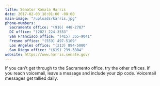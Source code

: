 ```yaml
---
title: Senator Kamala Harris
date: 2017-02-03 18:01:00 -08:00
main-image: "/uploads/karris.jpg"
phone-numbers:
  Sacramento office: "(916) 448-2787"
  DC office: "(202) 224-3553"
  San Francisco office: "(415) 355-9041"
  Fresno office: "(559) 497-5109"
  Los Angeles office: "(213) 894-5000"
  San Diego office: "(619) 239-3884"
website: https://www.harris.senate.gov/
---
```


If you can't get through to the Sacramento office, try the other offices. If you reach voicemail, leave a message and include your zip code. Voicemail messages get tallied daily.
